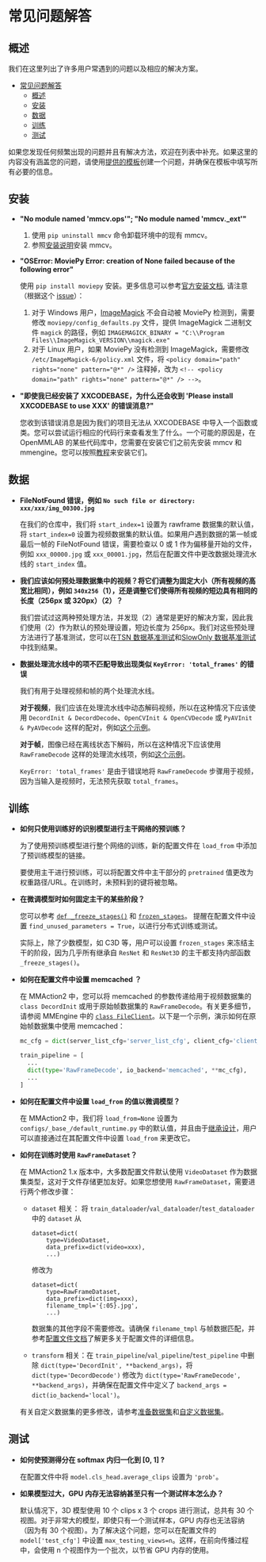 # 常见问题解答

## 概述

我们在这里列出了许多用户常遇到的问题以及相应的解决方案。

- [常见问题解答](#常见问题解答)
  - [概述](#概述)
  - [安装](#安装)
  - [数据](#数据)
  - [训练](#训练)
  - [测试](#测试)

如果您发现任何频繁出现的问题并且有解决方法，欢迎在列表中补充。如果这里的内容没有涵盖您的问题，请使用[提供的模板](https://github.com/open-mmlab/mmaction2/tree/main/.github/ISSUE_TEMPLATE/error-report.md)创建一个问题，并确保在模板中填写所有必要的信息。

## 安装

- **"No module named 'mmcv.ops'"; "No module named 'mmcv.\_ext'"**

  1. 使用 `pip uninstall mmcv` 命令卸载环境中的现有 mmcv。
  2. 参照[安装说明](https://mmcv.readthedocs.io/en/2.x/get_started/installation.html#install-mmcv)安装 mmcv。

- **"OSError: MoviePy Error: creation of None failed because of the following error"**

  使用 `pip install moviepy` 安装。更多信息可以参考[官方安装文档](https://zulko.github.io/moviepy/install.html), 请注意（根据这个 [issue](https://github.com/Zulko/moviepy/issues/693)）：

  1. 对于 Windows 用户，[ImageMagick](https://www.imagemagick.org/script/index.php) 不会自动被 MoviePy 检测到，需要修改 `moviepy/config_defaults.py` 文件，提供 ImageMagick 二进制文件 `magick` 的路径，例如 `IMAGEMAGICK_BINARY = "C:\\Program Files\\ImageMagick_VERSION\\magick.exe"`
  2. 对于 Linux 用户，如果 MoviePy 没有检测到 ImageMagick，需要修改 `/etc/ImageMagick-6/policy.xml` 文件，将 `<policy domain="path" rights="none" pattern="@*" />` 注释掉，改为 `<!-- <policy domain="path" rights="none" pattern="@*" /> -->`。

- **"即使我已经安装了 XXCODEBASE，为什么还会收到 'Please install XXCODEBASE to use XXX' 的错误消息?"**

  您收到该错误消息是因为我们的项目无法从 XXCODEBASE 中导入一个函数或类。您可以尝试运行相应的代码行来查看发生了什么。一个可能的原因是，在 OpenMMLAB 的某些代码库中，您需要在安装它们之前先安装 mmcv 和 mmengine。您可以按照[教程](https://mmaction2.readthedocs.io/en/latest/get_started/installation.html#installation)来安装它们。

## 数据

- **FileNotFound 错误，例如 `No such file or directory: xxx/xxx/img_00300.jpg`**

  在我们的仓库中，我们将 `start_index=1` 设置为 rawframe 数据集的默认值，将 `start_index=0` 设置为视频数据集的默认值。如果用户遇到数据的第一帧或最后一帧的 FileNotFound 错误，需要检查以 0 或 1 作为偏移量开始的文件，例如 `xxx_00000.jpg` 或 `xxx_00001.jpg`，然后在配置文件中更改数据处理流水线的 `start_index` 值。

- **我们应该如何预处理数据集中的视频？将它们调整为固定大小（所有视频的高宽比相同），例如 `340x256`（1），还是调整它们使得所有视频的短边具有相同的长度（256px 或 320px）（2）？**

  我们尝试过这两种预处理方法，并发现（2）通常是更好的解决方案，因此我们使用（2）作为默认的预处理设置，短边长度为 256px。我们对这些预处理方法进行了基准测试，您可以在[TSN 数据基准测试](https://github.com/open-mmlab/mmaction2/tree/master/configs/recognition/tsn)和[SlowOnly 数据基准测试](https://github.com/open-mmlab/mmaction2/tree/master/configs/recognition/slowonly)中找到结果。

- **数据处理流水线中的项不匹配导致出现类似 `KeyError: 'total_frames'` 的错误**

  我们有用于处理视频和帧的两个处理流水线。

  **对于视频**，我们应该在处理流水线中动态解码视频，所以在这种情况下应该使用 `DecordInit & DecordDecode`、`OpenCVInit & OpenCVDecode` 或 `PyAVInit & PyAVDecode` 这样的配对，例如[这个示例](https://github.com/open-mmlab/mmaction2/blob/main/configs/recognition/tsn/tsn_imagenet-pretrained-r50_8xb32-1x1x3-100e_kinetics400-rgb.py#L14-L16)。

  **对于帧**，图像已经在离线状态下解码，所以在这种情况下应该使用 `RawFrameDecode` 这样的处理流水线项，例如[这个示例](https://github.com/open-mmlab/mmaction2/blob/main/configs/recognition/trn/trn_imagenet-pretrained-r50_8xb16-1x1x8-50e_sthv1-rgb.py#L17)。

  `KeyError: 'total_frames'` 是由于错误地将 `RawFrameDecode` 步骤用于视频，因为当输入是视频时，无法预先获取 `total_frames`。

## 训练

- **如何只使用训练好的识别模型进行主干网络的预训练？**

  为了使用预训练模型进行整个网络的训练，新的配置文件在 `load_from` 中添加了预训练模型的链接。

  要使用主干进行预训练，可以将配置文件中主干部分的 `pretrained` 值更改为权重路径/URL。在训练时，未预料到的键将被忽略。

- **在微调模型时如何固定主干的某些阶段？**

  您可以参考 [`def _freeze_stages()`](https://github.com/open-mmlab/mmaction2/blob/main/mmaction/models/backbones/resnet3d.py#L791) 和 [`frozen_stages`](https://github.com/open-mmlab/mmaction2/blob/main/mmaction/models/backbones/resnet3d.py#L369-L370)。
  提醒在配置文件中设置 `find_unused_parameters = True`，以进行分布式训练或测试。

  实际上，除了少数模型，如 C3D 等，用户可以设置 `frozen_stages` 来冻结主干的阶段，因为几乎所有继承自 `ResNet` 和 `ResNet3D` 的主干都支持内部函数 `_freeze_stages()`。

- **如何在配置文件中设置 memcached ？**

  在 MMAction2 中，您可以将 memcached 的参数传递给用于视频数据集的 `class DecordInit` 或用于原始帧数据集的 `RawFrameDecode`。有关更多细节，请参阅 MMEngine 中的 [`class FileClient`](https://github.com/open-mmlab/mmaction2/blob/main/mmaction/data/pipelines/file_client.py)。以下是一个示例，演示如何在原始帧数据集中使用 memcached：

  ```python
  mc_cfg = dict(server_list_cfg='server_list_cfg', client_cfg='client_cfg', sys_path='sys_path')

  train_pipeline = [
    ...
    dict(type='RawFrameDecode', io_backend='memcached', **mc_cfg),
    ...
  ]
  ```

- **如何在配置文件中设置 `load_from` 的值以微调模型？**

  在 MMAction2 中，我们将 `load_from=None` 设置为 `configs/_base_/default_runtime.py` 中的默认值，并且由于[继承设计](https://github.com/open-mmlab/mmaction2/tree/main/docs/en/user_guides/config.md)，用户可以直接通过在其配置文件中设置 `load_from` 来更改它。

- **如何在训练时使用 `RawFrameDataset`？**

  在 MMAction2 1.x 版本中，大多数配置文件默认使用 `VideoDataset` 作为数据集类型，这对于文件存储更加友好。如果您想使用 `RawFrameDataset`，需要进行两个修改步骤：

  - `dataset` 相关：
    将 `train_dataloader`/`val_dataloader`/`test_dataloader` 中的 `dataset` 从

    ```
    dataset=dict(
        type=VideoDataset,
        data_prefix=dict(video=xxx),
        ...)
    ```

    修改为

    ```
    dataset=dict(
        type=RawFrameDataset,
        data_prefix=dict(img=xxx),
        filename_tmpl='{:05}.jpg',
        ...)
    ```

    数据集的其他字段不需要修改。请确保 `filename_tmpl` 与帧数据匹配，并参考[配置文件文档](../user_guides/config.md)了解更多关于配置文件的详细信息。

  - `transform` 相关：在 `train_pipeline`/`val_pipeline`/`test_pipeline` 中删除 `dict(type='DecordInit', **backend_args)`，将 `dict(type='DecordDecode')` 修改为 `dict(type='RawFrameDecode', **backend_args)`，并确保在配置文件中定义了 `backend_args = dict(io_backend='local')`。

  有关自定义数据集的更多修改，请参考[准备数据集](../user_guides/prepare_dataset.md)和[自定义数据集](../advanced_guides/customize_dataset.md)。

## 测试

- **如何使预测得分在 softmax 内归一化到 \[0, 1\] ?**

  在配置文件中将 `model.cls_head.average_clips` 设置为 `'prob'`。

- **如果模型过大，GPU 内存无法容纳甚至只有一个测试样本怎么办？**

  默认情况下，3D 模型使用 10 个 clips x 3 个 crops 进行测试，总共有 30 个视图。对于非常大的模型，即使只有一个测试样本，GPU 内存也无法容纳（因为有 30 个视图）。为了解决这个问题，您可以在配置文件的 `model['test_cfg']` 中设置 `max_testing_views=n`。这样，在前向传播过程中，会使用 n 个视图作为一个批次，以节省 GPU 内存的使用。
